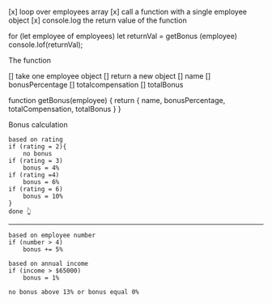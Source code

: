 
[x] loop over employees array
[x] call a function with a single employee object
[x] console.log the return value of the function

for (let employee of employees)
    let returnVal = getBonus (employee)
    console.lof(returnVal);

The function

[] take one employee object
[] return a new object
    [] name
    [] bonusPercentage
    [] totalcompensation
    [] totalBonus

function getBonus(employee) {
    return {
        name,
        bonusPercentage,
        totalCompensation,
        totalBonus
    }
}

Bonus calculation

    based on rating
    if (rating = 2){
        no bonus
    if (rating = 3)
        bonus = 4%
    if (rating =4)
        bonus = 6%
    if (rating = 6)
        bonus = 10%
    }
    done 👆
--------------------
    based on employee number
    if (number > 4)
        bonus += 5%
    
    based on annual income
    if (income > $65000)
        bonus = 1%
    
    no bonus above 13% or bonus equal 0%